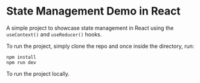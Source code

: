 # State Management Demo in React

A simple project to showcase state management in React using the `useContext()` and `useReducer()` hooks.

To run the project, simply clone the repo and once inside the directory, run:

```
npm install
npm run dev
```
To run the project locally.

